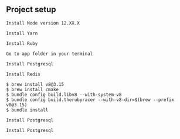 ## Project setup
```
Install Node version 12.XX.X
```

```
Install Yarn 
```

```
Install Ruby 
```

```
Go to app folder in your terminal
```

```
Install Postgresql
```

```
Install Redis
```


```
$ brew install v8@3.15
$ brew install cmake
$ bundle config build.libv8 --with-system-v8
$ bundle config build.therubyracer --with-v8-dir=$(brew --prefix v8@3.15)
$ bundle install
```


```
Install Postgresql
```


```
Install Postgresql
```

